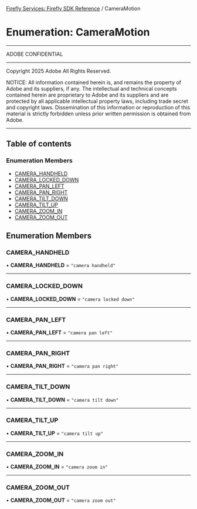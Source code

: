 [Firefly Services: Firefly SDK Reference](../index.md) / CameraMotion

# Enumeration: CameraMotion

**********************************************************************
ADOBE CONFIDENTIAL
___________________

Copyright 2025 Adobe
All Rights Reserved.

NOTICE: All information contained herein is, and remains
the property of Adobe and its suppliers, if any. The intellectual
and technical concepts contained herein are proprietary to Adobe
and its suppliers and are protected by all applicable intellectual
property laws, including trade secret and copyright laws.
Dissemination of this information or reproduction of this material
is strictly forbidden unless prior written permission is obtained
from Adobe.

************************************************************************

## Table of contents

### Enumeration Members

- [CAMERA\_HANDHELD](CameraMotion.md#camera_handheld)
- [CAMERA\_LOCKED\_DOWN](CameraMotion.md#camera_locked_down)
- [CAMERA\_PAN\_LEFT](CameraMotion.md#camera_pan_left)
- [CAMERA\_PAN\_RIGHT](CameraMotion.md#camera_pan_right)
- [CAMERA\_TILT\_DOWN](CameraMotion.md#camera_tilt_down)
- [CAMERA\_TILT\_UP](CameraMotion.md#camera_tilt_up)
- [CAMERA\_ZOOM\_IN](CameraMotion.md#camera_zoom_in)
- [CAMERA\_ZOOM\_OUT](CameraMotion.md#camera_zoom_out)

## Enumeration Members

### CAMERA\_HANDHELD

• **CAMERA\_HANDHELD** = ``"camera handheld"``

___

### CAMERA\_LOCKED\_DOWN

• **CAMERA\_LOCKED\_DOWN** = ``"camera locked down"``

___

### CAMERA\_PAN\_LEFT

• **CAMERA\_PAN\_LEFT** = ``"camera pan left"``

___

### CAMERA\_PAN\_RIGHT

• **CAMERA\_PAN\_RIGHT** = ``"camera pan right"``

___

### CAMERA\_TILT\_DOWN

• **CAMERA\_TILT\_DOWN** = ``"camera tilt down"``

___

### CAMERA\_TILT\_UP

• **CAMERA\_TILT\_UP** = ``"camera tilt up"``

___

### CAMERA\_ZOOM\_IN

• **CAMERA\_ZOOM\_IN** = ``"camera zoom in"``

___

### CAMERA\_ZOOM\_OUT

• **CAMERA\_ZOOM\_OUT** = ``"camera zoom out"``
